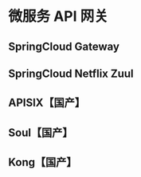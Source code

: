 # 微服务 API 网关

## SpringCloud Gateway

## SpringCloud Netflix Zuul

## APISIX【国产】

## Soul【国产】

## Kong【国产】